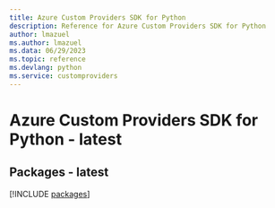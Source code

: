 ```yaml
---
title: Azure Custom Providers SDK for Python
description: Reference for Azure Custom Providers SDK for Python
author: lmazuel
ms.author: lmazuel
ms.data: 06/29/2023
ms.topic: reference
ms.devlang: python
ms.service: customproviders
---
```

# Azure Custom Providers SDK for Python - latest
## Packages - latest
[!INCLUDE [packages](custom-providers-index.md)]